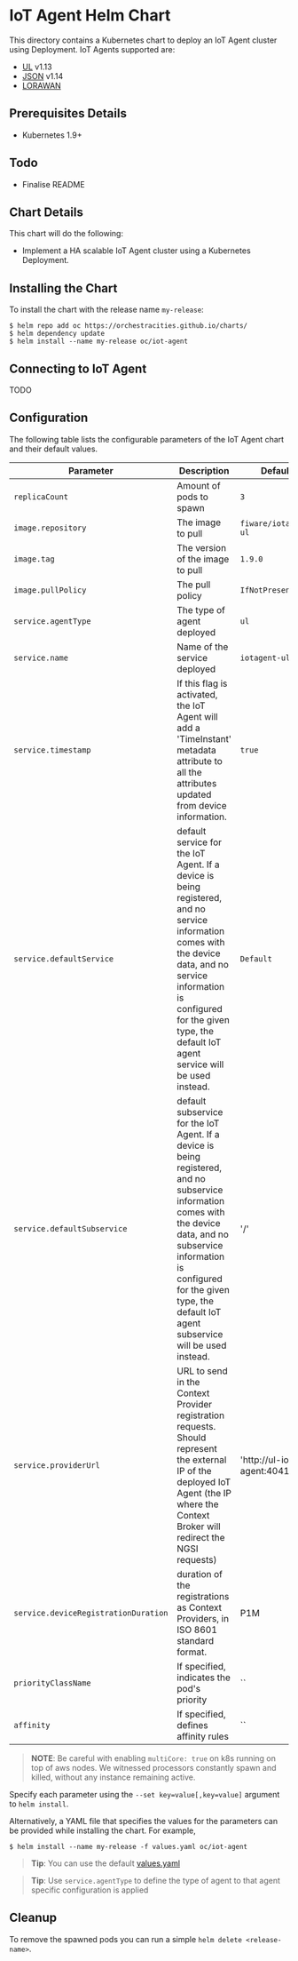 # IoT Agent Helm Chart

This directory contains a Kubernetes chart to deploy an IoT Agent cluster using
Deployment. IoT Agents supported are:

* [UL](https://github.com/telefonicaid/iotagent-ul) v1.13
* [JSON](https://github.com/telefonicaid/iotagent-json) v1.14
* [LORAWAN](https://github.com/Atos-Research-and-Innovation/IoTagent-LoRaWAN)

## Prerequisites Details
* Kubernetes 1.9+

## Todo
* Finalise README

## Chart Details
This chart will do the following:

* Implement a HA scalable IoT Agent cluster using a Kubernetes Deployment.

## Installing the Chart

To install the chart with the release name `my-release`:

```console
$ helm repo add oc https://orchestracities.github.io/charts/
$ helm dependency update
$ helm install --name my-release oc/iot-agent
```

## Connecting to IoT Agent

TODO

## Configuration

The following table lists the configurable parameters of the IoT Agent
chart and their default values.

|       Parameter                   |           Description                       |                         Default                     |
|-----------------------------------|---------------------------------------------|-----------------------------------------------------|
| `replicaCount`                    | Amount of pods to spawn                     | `3`                                                 |
| `image.repository`                | The image to pull                           | `fiware/iotagent-ul`                                      |
| `image.tag`                       | The version of the image to pull            | `1.9.0`                                             |
| `image.pullPolicy`                | The pull policy                             | `IfNotPresent`                                      |
| `service.agentType`               | The type of agent deployed | `ul`                                                |
| `service.name`                    | Name of the service deployed | `iotagent-ul`                                                |
| `service.timestamp`               | If this flag is activated, the IoT Agent will add a 'TimeInstant' metadata attribute to all the attributes updated from device information. | `true`
| `service.defaultService`          | default service for the IoT Agent. If a device is being registered, and no service information comes with the device data, and no service information is configured for the given type, the default IoT agent service will be used instead. | `Default` |
| `service.defaultSubservice`       | default subservice for the IoT Agent. If a device is being registered, and no subservice information comes with the device data, and no subservice information is configured for the given type, the default IoT agent subservice will be used instead. | '/' |
| `service.providerUrl`             | URL to send in the Context Provider registration requests. Should represent the external IP of the deployed IoT Agent (the IP where the Context Broker will redirect the NGSI requests) | 'http://ul-iot-agent:4041' |
| `service.deviceRegistrationDuration`          | duration of the registrations as Context Providers, in ISO 8601 standard format. | P1M |
| `priorityClassName`               | If specified, indicates the pod's priority  | ``                                                  |
| `affinity`               | If specified, defines affinity rules  | ``                                                  |

> **NOTE**: Be careful with enabling `multiCore: true` on k8s running on top of aws nodes.
We witnessed processors constantly spawn and killed, without any instance 
remaining active.

Specify each parameter using the `--set key=value[,key=value]` argument to `helm install`.

Alternatively, a YAML file that specifies the values for the parameters can be provided while installing the chart. For example,

```console
$ helm install --name my-release -f values.yaml oc/iot-agent
```

> **Tip**: You can use the default [values.yaml](values.yaml)

> **Tip**: Use `service.agentType` to define the type of agent to that 
agent specific configuration is applied

## Cleanup

To remove the spawned pods you can run a simple `helm delete <release-name>`.
